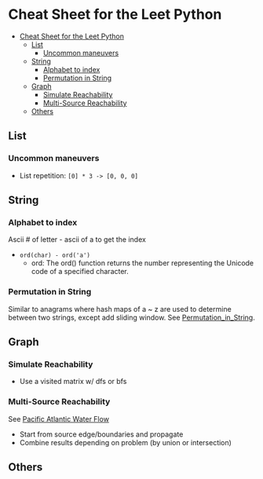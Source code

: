 # Cheat Sheet for the Leet Python

<!--toc:start-->

- [Cheat Sheet for the Leet Python](#cheat-sheet-for-the-leet-python)
  - [List](#list)
    - [Uncommon maneuvers](#uncommon-maneuvers)
  - [String](#string)
    - [Alphabet to index](#alphabet-to-index)
    - [Permutation in String](#permutation-in-string)
  - [Graph](#graph)
    - [Simulate Reachability](#simulate-reachability)
    - [Multi-Source Reachability](#multi-source-reachability)
  - [Others](#others)
  <!--toc:end-->

## List

### Uncommon maneuvers

- List repetition: `[0] * 3 -> [0, 0, 0]`

## String

### Alphabet to index

Ascii # of letter - ascii of a to get the index

- `ord(char) - ord('a')`
  - ord: The ord() function returns the number representing the Unicode code of a specified character.

### Permutation in String

Similar to anagrams where hash maps of a ~ z are used to determine between two strings, except add sliding window. See [Permutation_in_String](./567-Permutation_in_String/permu_string.py).

## Graph

### Simulate Reachability

- Use a visited matrix w/ dfs or bfs

### Multi-Source Reachability

See [Pacific Atlantic Water Flow](./417-Pacific_Atlantic_Waterflow/)

- Start from source edge/boundaries and propagate
- Combine results depending on problem (by union or intersection)

## Others

